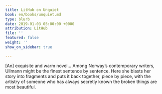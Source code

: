 ```yaml
---
title: LitHub on Unquiet
book: en/books/unquiet.md
type: blurb
date: 2019-01-03 05:00:00 +0000
attribution: LitHub
file: ''
featured: false
weight: ''
show_on_sidebar: true

---
```

\[An\] exquisite and warm novel... Among Norway’s contemporary writers, Ullmann might be the finest sentence by sentence. Here she blasts her story into fragments and puts it back together, piece by piece, with the artistry of someone who has always secretly known the broken things are most beautiful.